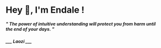 <h1 title="head"> Hey 👋, I'm Endale !</h1>

**<h5><i>" The power of intuitive understanding will protect you from harm until the end of your days. "</i></h5>**

*<b>___ Laozi ___</b>*
